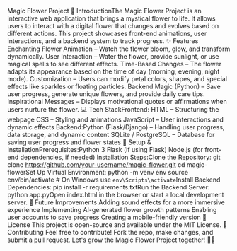 Magic Flower Project
🌸 IntroductionThe 
    Magic Flower Project is an interactive web application that brings a mystical flower to life. It allows users to interact with a digital flower that changes and evolves based on different actions. This project showcases front-end animations, user interactions, and a backend system to track progress.
✨ Features
    Enchanting Flower Animation – Watch the flower bloom, glow, and transform dynamically.
User Interaction – Water the flower, provide sunlight, or use magical spells to see different effects.
Time-Based Changes – The flower adapts its appearance based on the time of day (morning, evening, night mode).
Customization – Users can modify petal colors, shapes, and special effects like sparkles or floating particles.
Backend Magic (Python) – Save user progress, generate unique flowers, and provide daily care tips.
Inspirational Messages – Displays motivational quotes or affirmations when users nurture the flower.
💻 Tech StackFrontend:
    HTML – Structuring the webpage
    CSS – Styling and animations
    JavaScript – User interactions and dynamic effects
    Backend:Python (Flask/Django) – Handling user progress, data storage, and dynamic content
    SQLite / PostgreSQL – Database for saving user progress and flower states
🚀 Setup & InstallationPrerequisites:Python 3
    Flask (if using Flask)
    Node.js (for front-end dependencies, if needed)
    Installation Steps:Clone the Repository:
    git clone https://github.com/your-username/magic-flower.git
    cd magic-flowerSet Up Virtual Environment:
    python -m venv env
    source env/bin/activate  # On Windows use `env\Scripts\activate`Install Backend Dependencies:
    pip install -r requirements.txtRun the Backend Server:
    python app.pyOpen index.html in the browser or start a local development server.
🎯 Future Improvements
    Adding sound effects for a more immersive experience
    Implementing AI-generated flower growth patterns
    Enabling user accounts to save progress
    Creating a mobile-friendly version
📜 License
    This project is open-source and available under the MIT License.
🤝 Contributing
    Feel free to contribute! Fork the repo, make changes, and submit a pull request. Let's grow the Magic Flower Project together! 🌿✨

